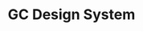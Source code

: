 ---
title: 'GC Design System'
description: Reusable components and web standards
image: '/img/cds/gc-design-systems.svg'
imageAlt: 'imageAlt'
link: 'https://design-system.alpha.canada.ca/en/'
---